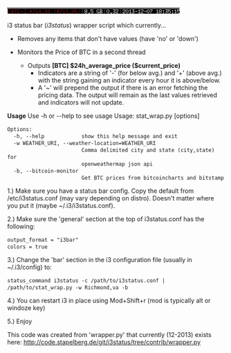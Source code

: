 ![](screen_shot.png)

i3 status bar (*i3status*) wrapper script which currently...

  - Removes any items that don't have values (have 'no' or 'down')

  - Monitors the Price of BTC in a second thread
      - Outputs **[BTC<indicators>] \$24h_average_price (\$current_price)**
          - Indicators are a string of '-' (for below avg.) and '+' (above avg.)
          with the string gaining an indicator every hour it is above/below.
          - A '~' will prepend the output if there is an error fetching the pricing data.
          The output will remain as the last values retrieved and indicators will not update.  


**Usage**
Use -h or --help to see usage
    Usage: stat_wrap.py [options]

    Options:
      -h, --help            show this help message and exit
      -w WEATHER_URI, --weather-location=WEATHER_URI
                            Comma delimited city and state (city,state) for
                            openweathermap json api
      -b, --bitcoin-monitor
                            Get BTC prices from bitcoincharts and bitstamp 

  1.) Make sure you have a status bar config. Copy the default from /etc/i3status.conf (may
      vary depending on distro). Doesn't matter where you put it (maybe ~/.i3/i3status.conf).
  
  2.) Make sure the 'general' section at the top of i3status.conf has the following:

    output_format = "i3bar"
    colors = true
 

3.) Change the 'bar' section in the i3 configuration file (usually in ~/.i3/config) to:

    status_command i3status -c /path/to/i3status.conf | /path/to/stat_wrap.py -w Richmond,va -b


4.) You can restart i3 in place using Mod+Shift+r (mod is typically alt or windoze key)
  
5.) Enjoy

This code was created from 'wrapper.py' that currently (12-2013)
exists here:
http://code.stapelberg.de/git/i3status/tree/contrib/wrapper.py
